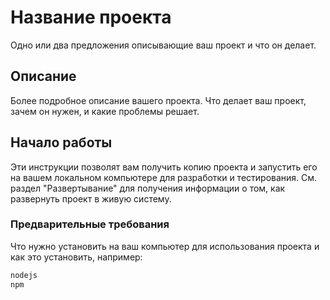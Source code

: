 # Название проекта

Одно или два предложения описывающие ваш проект и что он делает.

## Описание

Более подробное описание вашего проекта. Что делает ваш проект, зачем он нужен, и какие проблемы решает.

## Начало работы

Эти инструкции позволят вам получить копию проекта и запустить его на вашем локальном компьютере для разработки и тестирования. См. раздел "Развертывание" для получения информации о том, как развернуть проект в живую систему.

### Предварительные требования

Что нужно установить на ваш компьютер для использования проекта и как это установить, например:

```bash
nodejs
npm
```
